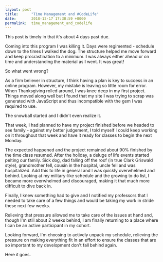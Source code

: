 ```yaml
---
layout: post
title:      "Time Management and #CodeLife"
date:       2018-12-17 17:30:59 +0000
permalink:  time_management_and_codelife
---
```



This post is timely in that it's about 4 days past due. 

Coming into this program I was killing it. Days were regimented - schedule down to the times I walked the dog. The structure helped me move forward and keep procrastination to a minimum. I was always either ahead or on time and understanding the material as I went. It was great! 

So what went wrong? 

As a firm believer in structure, I think having a plan is key to success in an online program. However, my mistake is leaving so little room for error. When Thanksgiving rolled around, I was knee deep in my first project. Things moved along well but I found that my site I was trying to scrap was generated with JavaScript and thus incompatible with the gem I was required to use. 

The snowball started and I didn't even realize it. 

That week, I had planned to have my project finished before we headed to see family - against my better judgement, I told myself I could keep working on it throughout that week and have it ready for classes to begin the next Monday. 

The expected happened and the project remained about 90% finished by the time class resumed. After the holiday, a deluge of life events started pelting our family. Sick dog, dad falling off the roof (in true Clark Griswald style), grandmother fell, cousin in the hospital, uncle fell and was hospitalized. Add this to life in general and I was quickly overwhelmed and behind. Looking at my military-like schedule and the growing to do list, I became more overwhelmed and discouraged, making it that much more difficult to dive back in. 

Finally, I knew something had to give and I notified my professors that I needed to take care of a few things and would be taking my work in stride these next few weeks. 

Relieving that  pressure allowed me to take care of the issues at hand and, though I'm still about 2 weeks behind, I am finally returning to a place where I can be an active participant in my cohort. 

Looking forward, I'm choosing to actively unpack my schedule, relieving the pressure on making everything fit in an effort to ensure the classes that are so important to my development don't fall behind again. 

Here it goes. 
